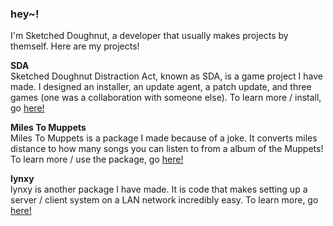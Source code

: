 ### hey~!
I'm Sketched Doughnut, a developer that usually makes projects by themself. Here are my projects!

**SDA** <br>
Sketched Doughnut Distraction Act, known as SDA, is a game project I have made. I designed an installer, an update agent, a patch update, and three games (one was a collaboration with someone else). To learn more / install, go [here!](https://github.com/SketchedDoughnut/SDA)

**Miles To Muppets** <br>
Miles To Muppets is a package I made because of a joke. It converts miles distance to how many songs you can listen to from a album of the Muppets! To learn more / use the package, go [here!](https://github.com/SketchedDoughnut/miles-to-muppets)

**lynxy** <br>
lynxy is another package I have made. It is code that makes setting up a server / client system on a LAN network incredibly easy. To learn more, go [here!](https://github.com/SketchedDoughnut/lynxy)


<!--
**SketchedDoughnut/SketchedDoughnut** is a ✨ _special_ ✨ repository because its `README.md` (this file) appears on your GitHub profile.

Here are some ideas to get you started:

- 🔭 I’m currently working on ...
- 🌱 I’m currently learning ...
- 👯 I’m looking to collaborate on ...
- 🤔 I’m looking for help with ...
- 💬 Ask me about ...
- 📫 How to reach me: ...
- 😄 Pronouns: ...
- ⚡ Fun fact: ...
-->
